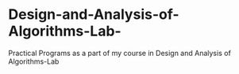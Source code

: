 # Design-and-Analysis-of-Algorithms-Lab-
Practical Programs as a part of my course in Design and Analysis of Algorithms-Lab 
